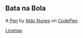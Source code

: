 Bata na Bola
------------


A [Pen](https://codepen.io/aldonunes001/pen/QWQBbMM) by [Aldo Nunes](https://codepen.io/aldonunes001) on [CodePen](https://codepen.io).

[License](https://codepen.io/license/pen/QWQBbMM).